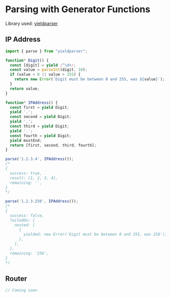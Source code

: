 # Parsing with Generator Functions

Library used: [yieldparser](https://github.com/RoyalIcing/yieldparser)

## IP Address

```js
import { parse } from "yieldparser";

function* Digit() {
  const [digit] = yield /^\d+/;
  const value = parseInt(digit, 10);
  if (value < 0 || value > 255) {
    return new Error(`Digit must be between 0 and 255, was ${value}`);
  }
  return value;
}

function* IPAddress() {
  const first = yield Digit;
  yield '.';
  const second = yield Digit;
  yield '.';
  const third = yield Digit;
  yield '.';
  const fourth = yield Digit;
  yield mustEnd;
  return [first, second, third, fourth];
}

parse('1.2.3.4', IPAddress());
/*
{
  success: true,
  result: [1, 2, 3, 4],
  remaining: '',
}
*/

parse('1.2.3.256', IPAddress());
/*
{
  success: false,
  failedOn: {
    nested: [
      {
        yielded: new Error('Digit must be between 0 and 255, was 256'),
      },
    ],
  },
  remaining: '256',
}
*/
```

## Router

```js
// Coming soon
```
